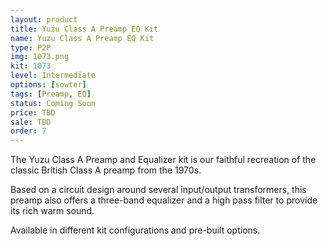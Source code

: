 ```yaml
---
layout: product
title: Yuzu Class A Preamp EQ Kit
name: Yuzu Class A Preamp EQ Kit
type: P2P
img: 1073.png
kit: 1073
level: Intermediate
options: [sowter]
tags: [Preamp, EQ]
status: Coming Soon
price: TBD
sale: TBD
order: 7
---
```


The Yuzu Class A Preamp and Equalizer kit is our faithful recreation of the classic British Class A preamp from the 1970s.

Based on a circuit design around several input/output transformers, this preamp also offers a three-band equalizer and a high pass filter to provide its rich warm sound.

Available in different kit configurations and pre-built options.
